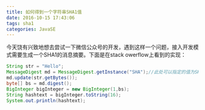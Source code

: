 ```yaml
---
title: 如何得到一个字符串SHA1值
date: 2016-10-15 17:43:06
tags: sha1
categories: JavaSE
---
```


今天饶有兴致地想去尝试一下微信公众号的开发，遇到这样一个问题，接入开发模式需要生成一个SHA1的消息摘要。下面是在stack owerflow上看到的实现：
```java
String str = "Hello";
MessageDigest md = MessageDigest.getInstance("SHA");//此处可以指定的值为SHA、MD5
md.update(str.getBytes());
byte[] bs = md.digest();
BigInteger bigInteger = new BigInteger(1,bs);
String hashtext = bigInteger.toString(16);
System.out.println(hashtext);
```